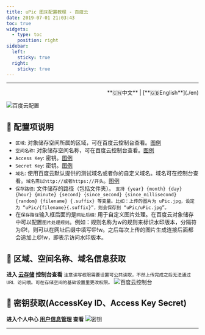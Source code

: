 ```yaml
---
title: uPic 图床配置教程 - 百度云
date: 2019-07-01 21:03:43
toc: true
widgets:
  - type: toc
    position: right
sidebar:
  left:
    sticky: true
  right:
    sticky: true
---
```


<hr><!-- i18n --><div align="right">**🇨🇳中文** | [**🇬🇧English**](./en)</div><!-- i18n -->

![百度云配置](https://gitee.com/gee1k/oss/raw/master/tutorials/baidu-host.png)

## 📝 配置项说明

- `区域`: 对象储存空间所属的区域，可在百度云控制台查看。[图例](#🧰-区域、空间名称、域名信息获取)
- `空间名称`: 对象储存空间名称，可在百度云控制台查看。[图例](#🧰-区域、空间名称、域名信息获取)
- `Access Key`: 密钥。[图例](#🔑-密钥获取-AccessKey-ID、Access-Key-Secret)
- `Secret Key`: 密钥。[图例](#🔑-密钥获取-AccessKey-ID、Access-Key-Secret)
- `域名`: 使用百度云默认提供的测试域名或者你的自定义域名。域名可在控制台查看。`域名需以http://或者https://开头`。[图例](#🧰-区域、空间名称、域名信息获取)
- `保存路径`: 文件储存的路径（包括文件夹）。 `支持 {year} {month} {day} {hour} {minute} {second} {since_second} {since_millisecond} {random} {filename} {.suffix} 等变量。比如：上传的图片为 uPic.jpg，设定为 “uPic/{filename}{.suffix}”，则会保存到 “uPic/uPic.jpg”。`
- 在`保存路径`输入框后面的是`网址后缀`: 用于自定义图片处理。在百度云对象储存中可以配置`图片处理规则`。例如：规则名称为w的规则来标识水印版本，分隔符为@!，则可以在网址后缀中填写@!w。之后每次上传的图片生成连接后面都会追加上@!w，即表示访问水印版本。

## 🧰 区域、空间名称、域名信息获取

**进入 [云存储](https://console.bce.baidu.com/bos) 控制台查看**
`注意读写权限需要设置可公共读取，不然上传完成之后无法通过 URL 访问哦。可在存储空间的基础设置里更改权限。`
![百度云控制台](https://gitee.com/gee1k/oss/raw/master/tutorials/baidu-info.jpg)

## 🔑 密钥获取(AccessKey ID、Access Key Secret)

**进入个人中心 [用户信息管理](https://console.bce.baidu.com/iam/#/iam/accesslist) 查看**
![密钥](https://gitee.com/gee1k/oss/raw/master/tutorials/baidu-ak.jpg)

<hr>

